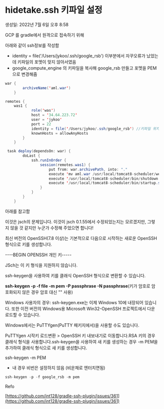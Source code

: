 # hidetake.ssh 키파일 설정

생성일: 2022년 7월 6일 오후 8:58

GCP 를 gradle에서 원격으로 접속하기 위해

아래와 같이 ssh정보를 작성함

- identity = file('/Users/jykoo/.ssh/google_rsb') 이부분에서 자꾸오류가 났었는데 키파일의 포멧이 맞지 않아서였음
- google_compute_engine 의 키파일을 복사해 google_rsb 만들고 포멧을 PEM으로 변경해줌

```java
war {
	    archiveName('aml.war')
	}

remotes {
	was1 {
			role('was')
			host = '34.64.223.72'
			user = 'jykoo'
			port = 22
			identity = file('/Users/jykoo/.ssh/google_rsb') //키파일 위치
			knownHosts = allowAnyHosts
		}
	}

 task deploy(dependsOn: war) {
        doLast {
            ssh.runInOrder {
                session(remotes.was1) {
                    put from: war.archivePath, into: "."
                    execute 'mv aml.war /usr/local/tomcat8-scheduler/webapps/aml/aml.war'
                    execute '/usr/local/tomcat8-scheduler/bin/shutdown.sh'
                    execute '/usr/local/tomcat8-scheduler/bin/startup.sh'
                }
            }
        }
    }
```

아래를 참고함

이것은 jsch의 문제입니다. 이것이 jsch 0.1.55에서 수정되었는지는 모르겠지만, 그렇지 않을 것 같지만 누군가 수정해 주었으면 합니다!

최신 버전의 OpenSSH(7.8 이상)는 기본적으로 다음으로 시작하는 새로운 OpenSSH 형식으로 키를 생성합니다.

----BEGIN OPENSSH 개인 키-----

JSch는 이 키 형식을 지원하지 않습니다.

ssh-keygen을 사용하여 키를 클래식 OpenSSH 형식으로 변환할 수 있습니다.

**ssh-keygen -p -f file -m pem -P passphrase -N passphrase**(키가 암호로 암호화되지 않은 경우 암호 대신 "" 사용)

Windows 사용자의 경우: ssh-keygen.exe는 이제 Windows 10에 내장되어 있습니다. 또한 이전 버전의 Windows용 Microsoft Win32-OpenSSH 프로젝트에서 다운로드할 수 있습니다.

Windows에서는 PuTTYgen(PuTTY 패키지에서)을 사용할 수도 있습니다.

PuTTYgen 시작키 로드변환 > OpenSSH 키 내보내기로 이동합니다.RSA 키의 경우 클래식 형식을 사용합니다.ssh-keygen을 사용하여 새 키를 생성하는 경우 -m PEM을 추가하여 클래식 형식으로 새 키를 생성합니다.

ssh-keygen -m PEM

- 내 경우 비번은 설정하지 않음 (비운채로 엔터치면됨)

```java
ssh-keygen -p -f google_rsb -m pem
```

Refo

[https://github.com/int128/gradle-ssh-plugin/issues/361](https://github.com/int128/gradle-ssh-plugin/issues/361)
